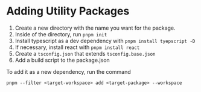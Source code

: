 # Adding Utility Packages

1. Create a new directory with the name you want for the package. 
2. Inside of the directory, run `pnpm init`
3. Install typescript as a dev dependency with `pnpm install tyepscript -D `
4. If necessary, install react with `pnpm install react`
5. Create a `tsconfig.json` that extends `tsconfig.base.json`
6. Add a build script to the package.json

To add it as a new dependency, run the command

```
pnpm --filter <target-workspace> add <target-package> --workspace
```